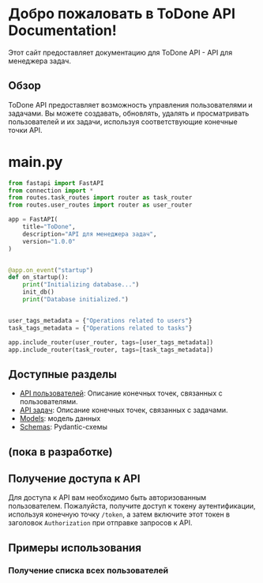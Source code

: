 # Добро пожаловать в ToDone API Documentation!

Этот сайт предоставляет документацию для ToDone API - API для менеджера задач.

## Обзор

ToDone API предоставляет возможность управления пользователями и задачами. Вы можете создавать, обновлять, удалять и просматривать пользователей и их задачи, используя соответствующие конечные точки API.
# main.py

```python
from fastapi import FastAPI
from connection import *
from routes.task_routes import router as task_router
from routes.user_routes import router as user_router

app = FastAPI(
    title="ToDone",
    description="API для менеджера задач",
    version="1.0.0"
)


@app.on_event("startup")
def on_startup():
    print("Initializing database...")
    init_db()
    print("Database initialized.")


user_tags_metadata = {"Operations related to users"}
task_tags_metadata = {"Operations related to tasks"}

app.include_router(user_router, tags=[user_tags_metadata])
app.include_router(task_router, tags=[task_tags_metadata])

```
## Доступные разделы

- [API пользователей](user_endpoints.md): Описание конечных точек, связанных с пользователями.
- [API задач](task_endpoints.md): Описание конечных точек, связанных с задачами.
- [Models](models.md): модель данных
- [Schemas](schemas.md): Pydantic-схемы


## (пока в разработке)
## Получение доступа к API

Для доступа к API вам необходимо быть авторизованным пользователем. Пожалуйста, получите доступ к токену аутентификации, используя конечную точку `/token`, а затем включите этот токен в заголовок `Authorization` при отправке запросов к API.

## Примеры использования

### Получение списка всех пользователей

